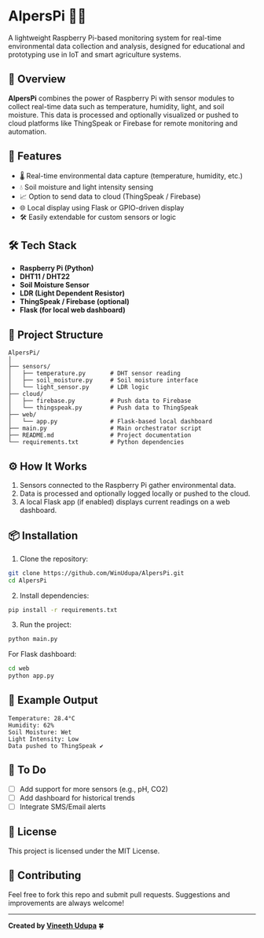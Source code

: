 # AlpersPi 🍓📡

A lightweight Raspberry Pi-based monitoring system for real-time environmental data collection and analysis, designed for educational and prototyping use in IoT and smart agriculture systems.

## 🚀 Overview

**AlpersPi** combines the power of Raspberry Pi with sensor modules to collect real-time data such as temperature, humidity, light, and soil moisture. This data is processed and optionally visualized or pushed to cloud platforms like ThingSpeak or Firebase for remote monitoring and automation.

## 🧠 Features

- 🌡️ Real-time environmental data capture (temperature, humidity, etc.)
- 💧 Soil moisture and light intensity sensing
- 📈 Option to send data to cloud (ThingSpeak / Firebase)
- 🌐 Local display using Flask or GPIO-driven display
- 🛠️ Easily extendable for custom sensors or logic

## 🛠️ Tech Stack

- **Raspberry Pi (Python)**
- **DHT11 / DHT22**
- **Soil Moisture Sensor**
- **LDR (Light Dependent Resistor)**
- **ThingSpeak / Firebase (optional)**
- **Flask (for local web dashboard)**

## 📁 Project Structure

```
AlpersPi/
│
├── sensors/
│   ├── temperature.py       # DHT sensor reading
│   ├── soil_moisture.py     # Soil moisture interface
│   └── light_sensor.py      # LDR logic
├── cloud/
│   ├── firebase.py          # Push data to Firebase
│   └── thingspeak.py        # Push data to ThingSpeak
├── web/
│   └── app.py               # Flask-based local dashboard
├── main.py                  # Main orchestrator script
├── README.md                # Project documentation
└── requirements.txt         # Python dependencies
```

## ⚙️ How It Works

1. Sensors connected to the Raspberry Pi gather environmental data.
2. Data is processed and optionally logged locally or pushed to the cloud.
3. A local Flask app (if enabled) displays current readings on a web dashboard.

## 📦 Installation

1. Clone the repository:

```bash
git clone https://github.com/WinUdupa/AlpersPi.git
cd AlpersPi
```

2. Install dependencies:

```bash
pip install -r requirements.txt
```

3. Run the project:

```bash
python main.py
```

For Flask dashboard:

```bash
cd web
python app.py
```

## 🧪 Example Output

```
Temperature: 28.4°C
Humidity: 62%
Soil Moisture: Wet
Light Intensity: Low
Data pushed to ThingSpeak ✔
```

## 📌 To Do

- [ ] Add support for more sensors (e.g., pH, CO2)
- [ ] Add dashboard for historical trends
- [ ] Integrate SMS/Email alerts

## 📜 License

This project is licensed under the MIT License.

## 🤝 Contributing

Feel free to fork this repo and submit pull requests. Suggestions and improvements are always welcome!

---

**Created by [Vineeth Udupa](https://github.com/WinUdupa)** 🍀
